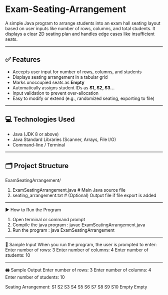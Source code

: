 # Exam-Seating-Arrangement

A simple Java program to arrange students into an exam hall seating layout based on user inputs like number of rows, columns, and total students. It displays a clear 2D seating plan and handles edge cases like insufficient seats.

---

## ✅ Features

- Accepts user input for number of rows, columns, and students
- Displays seating arrangement in a tabular grid
- Marks unoccupied seats as **Empty**
- Automatically assigns student IDs as **S1, S2, S3...**
- Input validation to prevent over-allocation
- Easy to modify or extend (e.g., randomized seating, exporting to file)

---

## 💻 Technologies Used

- Java (JDK 8 or above)
- Java Standard Libraries (Scanner, Arrays, File I/O)
- Command-line / Terminal

---

## 🗂️ Project Structure
ExamSeatingArrangement/
1. ExamSeatingArrangement.java # Main Java source file
2. seating_arrangement.txt # (Optional) Output file if file export is added

---

▶️ How to Run the Program
1. Open terminal or command prompt
2. Compile the java program : javac ExamSeatingArrangement.java
3. Run the program : java ExamSeatingArrangement

---

🧪 Sample Input
When you run the program, the user is prompted to enter:
Enter number of rows: 3
Enter number of columns: 4
Enter number of students: 10

---

🖨️ Sample Output
Enter number of rows: 3
Enter number of columns: 4
Enter number of students: 10

Seating Arrangement:
S1      S2      S3      S4
S5      S6      S7      S8
S9      S10     Empty   Empty
